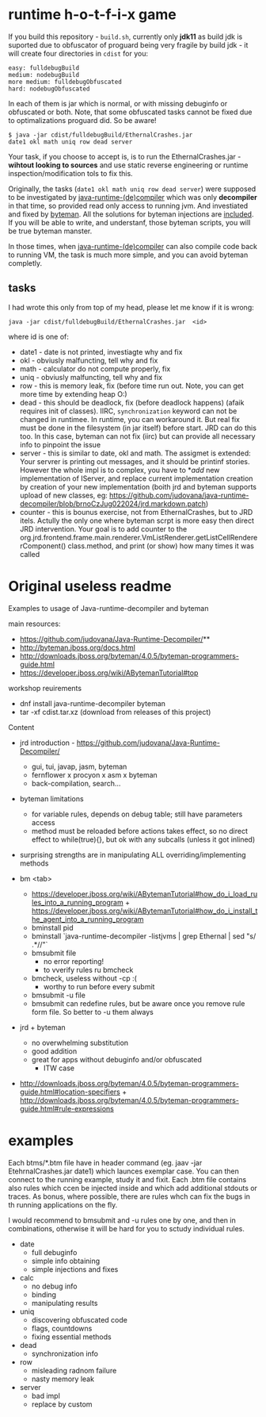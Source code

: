 # runtime  h-o-t-f-i-x  game
If you build this repository - `build.sh`, currently only **jdk11** as build jdk is suported due to obfuscator of proguard being very fragile by build jdk - it will create four directories in `cdist` for you:
```
easy: fulldebugBuild
medium: nodebugBuild
more medium: fulldebugObfuscated
hard: nodebugObfuscated
```
In each of them is jar which is normal, or with missing debuginfo or obfuscated or both. Note, that some obfuscated tasks cannot be fixed due to optimalizations proguard did. So be aware!
```
$ java -jar cdist/fulldebugBuild/EthernalCrashes.jar 
date1 okl math uniq row dead server
```

Your task, if you choose to accept is, is to run the EthernalCrashes.jar - **wihtout looking to sources** and use static reverse engineering or runtime inspection/modification tols to fix this.

Originally, the tasks (`date1 okl math uniq row dead server`) were supposed to be investigated by [java-runtime-(de)compiler](https://github.com/judovana/Java-Runtime-Decompiler/) which was only **decompiler** in that time, so provided read only access to running jvm. And investiated and fixed by [byteman](http://byteman.jboss.org/docs.html). All the solutions for byteman injections are [included](https://github.com/judovana/JrdBytemanExamples/tree/master/btmn). If you will be able to write, and understanf, those byteman scripts, you will be true byteman manster.

In those times, when [java-runtime-(de)compiler](https://github.com/judovana/Java-Runtime-Decompiler/)  can also compile code back to running VM, the task is much more simple, and you can avoid byteman completly.

## tasks
I had wrote this only from top of my head, please let me know if it is wrong:
```
java -jar cdist/fulldebugBuild/EthernalCrashes.jar  <id>
```
where id is one of:
 * date1 -  date is not printed, investiagte why and fix
 * okl - obviusly malfuncting, tell why and fix
 * math - calculator do not compute properly, fix
 * uniq - obviusly malfuncting, tell why and fix
 * row - this is  memory leak, fix (before time run out. Note, you can get more time by extending heap O:)
 * dead - this should be deadlock, fix (before deadlock happens) (afaik requires init of classes). IIRC, `synchronization`  keyword can not be changed in runtimee. In runtime, you can workaround it. But real fix must be done in the filesystem (in jar itself) before start. JRD can do this too. In this case, byteman can not fix (iirc) but can provide all necessary info to pinpoint the issue
 * server - this is similar to date, okl and math. The assigmet is extended: Your servrer is printing out messages, and it should be printinf stories. However the whole impl is to complex, you have to **add* new implementation of IServer, and replace current implementation creation by creation of your new implementation (boith jrd and byteman supports upload of new classes, eg: https://github.com/judovana/java-runtime-decompiler/blob/brnoCzJug022024/jrd.markdown.patch)
 * counter - this is bounus exercise, not from EthernalCrashes, but to JRD itels. Actully the only one where byteman scrpt is more easy then direct JRD intervention. Your goal is to add counter to the org.jrd.frontend.frame.main.renderer.VmListRenderer.getListCellRendererComponent() class.method, and print (or show) how many times it was called


# Original useless readme
Examples to usage of Java-runtime-decompiler and byteman

main resources:
 * https://github.com/judovana/Java-Runtime-Decompiler/**
 * http://byteman.jboss.org/docs.html
 * http://downloads.jboss.org/byteman/4.0.5/byteman-programmers-guide.html
 * https://developer.jboss.org/wiki/ABytemanTutorial#top

workshop reuirements
 * dnf install java-runtime-decompiler byteman
 * tar -xf cdist.tar.xz (download from releases of this project)

Content
 * jrd introduction - https://github.com/judovana/Java-Runtime-Decompiler/
   * gui, tui, javap, jasm, byteman
   * fernflower x procyon x asm x byteman
   * back-compilation, search...
 * byteman limitations
   * for variable rules, depends on debug table; still have parameters access
   * method must be reloaded before actions takes effect, so no direct effect to while(true){}, but ok with any subcalls (unless it got inlined)
 * surprising strengths are in manipulating ALL overriding/implementing methods
 * bm \<tab\>
   * https://developer.jboss.org/wiki/ABytemanTutorial#how_do_i_load_rules_into_a_running_program + https://developer.jboss.org/wiki/ABytemanTutorial#how_do_i_install_the_agent_into_a_running_program
   * bminstall pid
   * bminstall \`java-runtime-decompiler  -listjvms | grep Ethernal | sed "s/ .*//"\`
   * bmsubmit file
     * no error reporting!
     * to vverify rules ru bmcheck
   * bmcheck, useless without -cp :(
     * worthy to run  before every submit
   * bmsubmit -u file
   * bmsubmit can redefine rules, but be aware once you remove rule form file. So better to -u them always
  
 * jrd + byteman
   * no overwhelming substitution
   * good addition
   * great for apps without debuginfo and/or obfuscated
     * ITW case
 * http://downloads.jboss.org/byteman/4.0.5/byteman-programmers-guide.html#location-specifiers + http://downloads.jboss.org/byteman/4.0.5/byteman-programmers-guide.html#rule-expressions
 
 # examples
 Each btms/\*.btm file have in header command (eg. jaav -jar EtehrnalCrashes.jar date1) which launces exemplar case.
 You can then connect to the running example, study it and fixit. Each .btm file contains also rules which ccen be injected inside and which add additional stdouts or traces. As bonus, where possible, there are rules whch can fix the bugs in th running applications on the fly. 
 
 I would recommend to bmsubmit and -u rules one by one, and then in combinations, otherwise it will be hard for you to sctudy individual rules.
 
 * date
   * full debuginfo
   * simple info obtaining
   * simple injections and fixes
 * calc
   * no debug info
   * binding
   * manipulating results
 * uniq
   * discovering obfuscated code
   * flags, countdowns
   * fixing essential methods
 * dead 
   * synchronization info
 * row
   * misleading radnom failure
   * nasty memory leak
 * server
   *  bad impl
   *  replace by custom
